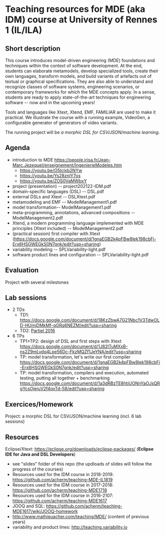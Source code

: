 # Teaching resources for MDE (aka IDM) course at University of Rennes 1 (IL/ILA)

## Short description

This course introduces model-driven engineering (MDE) foundations and techniques within the context of software development. 
At the end, students can elaborate metamodels, develop specialized tools, create their own languages, transform models, and build variants of artefacts out of textual or graphical specifications. 
They are also able to understand and recognize classes of software systems, engineering scenarios, or contemporary frameworks for which the MDE concepts apply. 
In a sense, students are ready to apply state-of-the-art techniques for engineering software -- now and in the upcoming years!

Tools and languages like Xtext, Xtend, EMF, FAMILIAR are used to make it practical. 
We illustrate the course with a running example, VideoGen, a configurable generator of generators of video variants.  

The running project will be *a morphic DSL for CSV/JSON/machine learning*.

## Agenda 

* introduction to MDE https://people.irisa.fr/Jean-Marc.Jezequel/enseignement/IngenierieModeles.htm
  - https://youtu.be/O5lclxb2NYw
  - https://youtu.be/Ys28znlY7os
  - https://youtu.be/ZOS0VaMWbxY
* project (presentation) -- project202122-IDM.pdf
* domain-specific languages (DSL) -- DSL.pdf
* external DSLs and Xtext -- DSLXtext.pdf
* metamodeling and EMF -- ModelManagement1.pdf 
* model transformation-- ModelManagement1.pdf 
* meta-programming, annotations, advanced compositions -- ModelManagement2.pdf 
* Xtend, a modern programming language implemented with MDE principles (Xtext included) -- ModelManagement2.pdf
* (practical session) first compiler with Xtext (https://docs.google.com/document/d/1gnaEGB2k4pFBw8lek198cbFj-Erx6HSGWEGkS0N7qnk/edit?usp=sharing) 
* variability modeling -- SPLVariability-light.pdf 
* software product lines and configuration -- SPLVariability-light.pdf 

## Evaluation 

Project with several milestones

## Lab sessions 

* 2 TDs 
   * TD1: https://docs.google.com/document/d/18KzZbwA7G21Nbc1V3TdwOLD-HUmjDMkMf-qGRq6NEZM/edit?usp=sharing
   * TD2: [Partiel 2016](https://github.com/acherm/teaching-MDE-MIAGE1718/blob/master/ExamIDM16.pdf) 
* 6 TPs
  * TP1+TP2: design of DSL and first steps with Xtext https://docs.google.com/document/d/1J82lTuMXxB-ns2Z9mLvdq4Lpe56Dc-FkzMQZf1JeYNA/edit?usp=sharing  
  * TP: model transformation, let's write our first compiler https://docs.google.com/document/d/1gnaEGB2k4pFBw8lek198cbFj-Erx6HSGWEGkS0N7qnk/edit?usp=sharing
  * TP: model transformation, compilers and execution, automated testing, putting all together + benchmarking https://docs.google.com/document/d/1a3dRBzTE8htiUONnYaOJsQRgYcsOjejuV2f4qxTd-58/edit?usp=sharing


## Exercices/Homework 

Project: a morphic DSL for CSV/JSON/machine learning (incl. 6 lab sessions)

## Resources 

Eclipse/Xtext: https://eclipse.org/downloads/eclipse-packages/ (**Eclipse IDE for Java and DSL Developers**)

* see "slides" folder of this repo (the updloads of slides will follow the progress of the courses)
* Resources used for the IDM course in 2018-2019: https://github.com/acherm/teaching-MDE-IL1819
* Resources used for the IDM course in 2017-2018: https://github.com/acherm/teaching-MDE1718
* Resources used for the IDM course in 2016-2107: https://github.com/acherm/teaching-MDE1617
* JOOQ and SQL: https://github.com/acherm/teaching-MDE1617/wiki/JOOQ-homework
* http://www.mathieuacher.com/teaching/MDE/ (content of previous years)
* variability and product lines: http://teaching.variability.io

